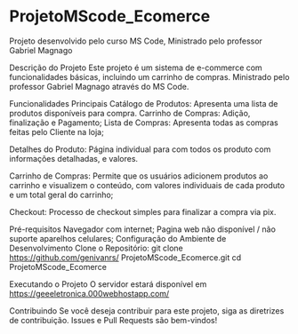 # ProjetoMScode_Ecomerce
Projeto desenvolvido pelo curso MS Code, Ministrado pelo professor Gabriel Magnago

Descrição do Projeto
Este projeto é um sistema de e-commerce com funcionalidades básicas, incluindo um carrinho de compras. Ministrado pelo professor Gabriel Magnago através do MS Code.

Funcionalidades Principais
Catálogo de Produtos: Apresenta uma lista de produtos disponíveis para compra.
Carrinho de Compras: Adição, finalização e Pagamento; 
Lista de Compras: Apresenta todas as compras feitas pelo Cliente na loja;

Detalhes do Produto: Página individual para com todos os produto com informações detalhadas, e valores.

Carrinho de Compras: Permite que os usuários adicionem produtos ao carrinho e visualizem o conteúdo, com valores individuais de cada produto e um total geral do carrinho;

Checkout: Processo de checkout simples para finalizar a compra via pix.

Pré-requisitos
Navegador com internet;
Pagina web não disponível / não suporte aparelhos celulares;
Configuração do Ambiente de Desenvolvimento
Clone o Repositório:
git clone https://github.com/genivanrs/ ProjetoMScode_Ecomerce.git
cd ProjetoMScode_Ecomerce

Executando o Projeto
O servidor estará disponível em https://geeeletronica.000webhostapp.com/

Contribuindo
Se você deseja contribuir para este projeto, siga as diretrizes de contribuição. Issues e Pull Requests são bem-vindos!
